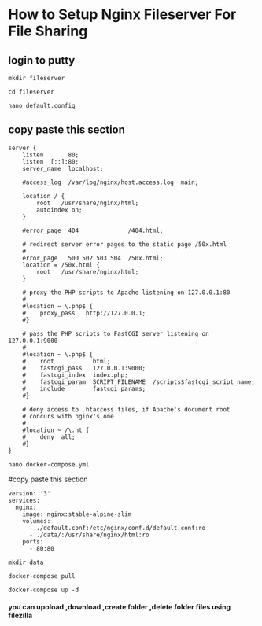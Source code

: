 # How to Setup Nginx Fileserver For File Sharing

## login to putty

```
mkdir fileserver
```

```
cd fileserver
```

```
nano default.config
```

## copy paste this section

```
server {
    listen       80;
    listen  [::]:80;
    server_name  localhost;

    #access_log  /var/log/nginx/host.access.log  main;

    location / {
        root   /usr/share/nginx/html;
        autoindex on;
    }

    #error_page  404              /404.html;

    # redirect server error pages to the static page /50x.html
    #
    error_page   500 502 503 504  /50x.html;
    location = /50x.html {
        root   /usr/share/nginx/html;
    }

    # proxy the PHP scripts to Apache listening on 127.0.0.1:80
    #
    #location ~ \.php$ {
    #    proxy_pass   http://127.0.0.1;
    #}

    # pass the PHP scripts to FastCGI server listening on 127.0.0.1:9000
    #
    #location ~ \.php$ {
    #    root           html;
    #    fastcgi_pass   127.0.0.1:9000;
    #    fastcgi_index  index.php;
    #    fastcgi_param  SCRIPT_FILENAME  /scripts$fastcgi_script_name;
    #    include        fastcgi_params;
    #}

    # deny access to .htaccess files, if Apache's document root
    # concurs with nginx's one
    #
    #location ~ /\.ht {
    #    deny  all;
    #}
}
```

```
nano docker-compose.yml
```

#copy paste this section

```
version: '3'
services:
  nginx:
    image: nginx:stable-alpine-slim
    volumes:
      - ./default.conf:/etc/nginx/conf.d/default.conf:ro
      - ./data/:/usr/share/nginx/html:ro 
    ports:
      - 80:80
```
```
mkdir data
```

```
docker-compose pull
```

```
docker-compose up -d
```





#### you can upoload ,download ,create folder ,delete folder files using filezilla 
